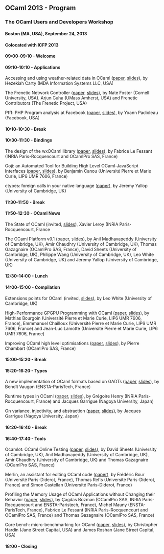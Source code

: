OCaml 2013 - Program
--------------------

### The OCaml Users and Developers Workshop

#### Boston (MA, USA), September 24, 2013

#### Colocated with ICFP 2013

#### 09:00-09:10 - Welcome

#### 09:10-10:10 - Applications

Accessing and using weather-related data in OCaml
([paper](proposals/weather-related-data.pdf),
[slides](slides/carty.pdf)), by Hezekiah Carty (MDA Information Systems
LLC, USA)

The Frenetic Network Controller ([paper](proposals/frenetic.pdf),
[slides](slides/guha.pdf)), by Nate Foster (Cornell University, USA),
Arjun Guha (UMass Amherst, USA) and Frenetic Contributors (The Frenetic
Project, USA)

Pfff: PHP Program analysis at Facebook
([paper](https://github.com/facebook/pfff/wiki/Main),
[slides](slides/padioleau.pdf)), by Yoann Padioleau (Facebook, USA)

#### 10:10-10:30 - Break

#### 10:30-11:30 - Bindings

The design of the wxOCaml library ([paper](proposals/wxocaml.pdf),
[slides](slides/lefessant.pdf)), by Fabrice Le Fessant (INRIA
Paris-Rocquencourt and OCamlPro SAS, France)

Goji: an Automated Tool for Building High Level OCaml-JavaScript
Interfaces ([paper](proposals/goji.pdf), [slides](slides/canou.pdf)), by
Benjamin Canou (Université Pierre et Marie Curie, LIP6 UMR 7606, France)

ctypes: foreign calls in your native language
([paper](proposals/ctypes.pdf)), by Jeremy Yallop (University of
Cambridge, UK)

#### 11:30-11:50 - Break

#### 11:50-12:30 - OCaml News

The State of OCaml (invited, [slides](slides/leroy.pdf)), Xavier Leroy
(INRIA Paris-Rocquencourt, France

The OCaml Platform v0.1 ([paper](proposals/platform.pdf),
[slides](slides/madhavapeddy.pdf)), by Anil Madhavapeddy (University of
Cambridge, UK), Amir Chaudhry (University of Cambridge, UK), Thomas
Gazagnaire (OCamlPro SAS, France), David Sheets (University of
Cambridge, UK), Philippe Wang (University of Cambridge, UK), Leo White
(University of Cambridge, UK) and Jeremy Yallop (University of
Cambridge, UK)

#### 12:30-14:00 - Lunch

#### 14:00-15:00 - Compilation

Extensions points for OCaml (invited, [slides](slides/white.pdf)), by
Leo White (University of Cambridge, UK)

High-Performance GPGPU Programming with OCaml
([paper](proposals/gpgpu.pdf), [slides](slides/bourgoin.pdf)), by
Mathias Bourgoin (Université Pierre et Marie Curie, LIP6 UMR 7606,
France), Emmmanuel Chailloux (Université Pierre et Marie Curie, LIP6 UMR
7606, France) and Jean-Luc Lamotte (Université Pierre et Marie Curie,
LIP6 UMR 7606, France)

Improving OCaml high level optimisations
([paper](proposals/optimizations.pdf), [slides](slides/chambart.pdf)),
by Pierre Chambart (OCamlPro SAS, France)

#### 15:00-15:20 - Break

#### 15:20-16:20 - Types

A new implementation of OCaml formats based on GADTs
([paper](proposals/formats-as-gadts.pdf), [slides](slides/vaugon.pdf)),
by Benoît Vaugon (ENSTA-ParisTech, France)

Runtime types in OCaml ([paper](proposals/runtime-types.pdf),
[slides](slides/henry.pdf)), by Grégoire Henry (INRIA
Paris-Rocquencourt, France) and Jacques Garrigue (Nagoya University,
Japan)

On variance, injectivity, and abstraction
([paper](proposals/injectivity.pdf), [slides](slides/garrigue.pdf)), by
Jacques Garrigue (Nagoya University, Japan)

#### 16:20-16:40 - Break

#### 16:40-17:40 - Tools

Ocamlot: OCaml Online Testing ([paper](proposals/ocamlot.pdf),
[slides](slides/sheets.pdf)), by David Sheets (University of Cambridge,
UK), Anil Madhavapeddy (University of Cambridge, UK), Amir Chaudhry
(University of Cambridge, UK) and Thomas Gazagnaire (OCamlPro SAS,
France)

Merlin, an assistant for editing OCaml code
([paper](proposals/merlin.pdf)), by Frédéric Bour (Université
Paris-Diderot, France), Thomas Refis (Université Paris-Diderot, France)
and Simon Castellan (Université Paris-Diderot, France)

Profiling the Memory Usage of OCaml Applications without Changing their
Behavior ([paper](proposals/profiling-memory.pdf),
[slides](slides/bozman.pdf)), by Çagdas Bozman (OCamlPro SAS, INRIA
Paris-Rocquencourt and ENSTA-Paristech, France), Michel Mauny
(ENSTA-ParisTech, France), Fabrice Le Fessant (INRIA Paris-Rocquencourt
and OCamlPro SAS, France) and Thomas Gazagnaire (OCamlPro SAS, France)

Core bench: micro-benchmarking for OCaml
([paper](proposals/core-bench.pdf), [slides](slides/james.pdf)), by
Christopher Hardin (Jane Street Capital, USA) and James Roshan (Jane
Street Capital, USA)

#### 18:00 - Closing
